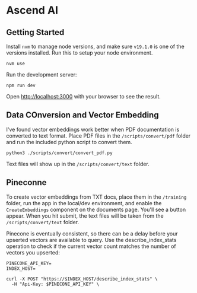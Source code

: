 # Ascend AI

## Getting Started

Install `nvm` to manage node versions, and make sure `v19.1.0` is one of the versions installed. Run this to setup your node environment.

```shell
nvm use
```

Run the development server:

```shell
npm run dev
```

Open [http://localhost:3000](http://localhost:3000) with your browser to see the result.

## Data COnversion and Vector Embedding

I've found vector embeddings work better when PDF documentation is converted to text format. Place PDF files in the `/scripts/convert/pdf` folder and run the included python script to convert them.

```shell
python3 ./scripts/convert/convert_pdf.py
```

Text files will show up in the `/scripts/convert/text` folder.

## Pineconne

To create vector embeddings from TXT docs, place them in the `/training` folder, run the app in the local/dev environment, and enable the `CreateEmbeddings` component on the documents page. You'll see a button appear. When you hit submit, the text files will be taken from the `/scripts/convert/text` folder.

Pinecone is eventually consistent, so there can be a delay before your upserted vectors are available to query. Use the describe_index_stats operation to check if the current vector count matches the number of vectors you upserted:

```shell
PINECONE_API_KEY=
INDEX_HOST=

curl -X POST "https://$INDEX_HOST/describe_index_stats" \
  -H "Api-Key: $PINECONE_API_KEY" \
```
